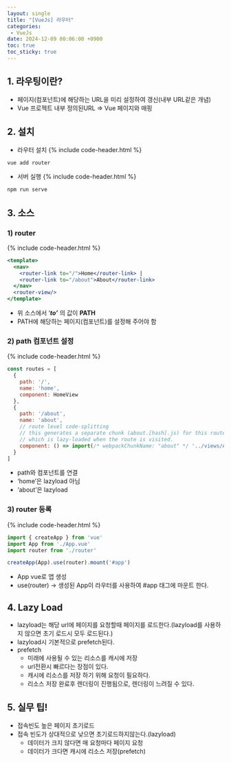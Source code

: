 ```yaml
---
layout: single
title: "[VueJs] 라우터"
categories: 
 - VueJs
date: 2024-12-09 00:06:00 +0900
toc: true
toc_sticky: true
---
```


## 1. 라우팅이란?

- 페이지(컴포넌트)에 해당하는 URL을 미리 설정하여  갱신(내부 URL같은 개념)
- Vue 프로젝트 내부 정의된URL ⇒ Vue 페이지와 매핑

## 2. 설치

- 라우터 설치
{% include code-header.html %}
```jsx
vue add router
```

- 서버 실행
{% include code-header.html %}
```jsx
npm run serve
```

## 3. 소스

### 1) router
{% include code-header.html %}
```jsx
<template>
  <nav>
    <router-link to="/">Home</router-link> |
    <router-link to="/about">About</router-link>
  </nav>
  <router-view/>
</template>
```

- 위 소스에서 ‘***to’*** 의 값이 **PATH**
- PATH에 해당하는 페이지(컴포넌트)를 설정해 주어야 함

### 2) path 컴포넌트 설정
{% include code-header.html %}
```jsx
const routes = [
  {
    path: '/',
    name: 'home',
    component: HomeView
  },
  {
    path: '/about',
    name: 'about',
    // route level code-splitting
    // this generates a separate chunk (about.[hash].js) for this route
    // which is lazy-loaded when the route is visited.
    component: () => import(/* webpackChunkName: "about" */ '../views/AboutView.vue')
  }
]
```

- path와 컴포넌트를 연결
- ‘home’은 lazyload 아님
- ‘about’은 lazyload

### 3) router 등록
{% include code-header.html %}
```jsx
import { createApp } from 'vue'
import App from './App.vue'
import router from './router'

createApp(App).use(router).mount('#app')
```

- App vue로 앱 생성
- use(router) → 생성된 App이 라우터를 사용하여 #app 태그에 마운트 한다.

## 4. Lazy Load

- lazyload는 해당 url에 페이지를 요청할때 페이지를 로드한다.(lazyload를 사용하지 않으면 초기 로드시 모두 로드된다.)
- lazyload시 기본적으로  prefetch된다.
- prefetch
    - 미래에 사용될 수 있는 리소스를 캐시에 저장
    - url전환시 빠르다는 장점이 있다.
    - 캐시에 리소스를 저장 하기 위해 요청이 필요하다.
    - 리소스 저장 완료후 렌더링이 진행됨으로, 렌더링이 느려질 수 있다.

## 5. 실무 팁!

- 접속빈도 높은 페이지 초기로드
- 접속 빈도가 상대적으로 낮으면 초기로드하지않는다.(lazyload)
    - 데이터가 크지 않다면 매 요청마다 페이지 요청
    - 데이터가 크다면 캐시에 리소스 저장(prefetch)